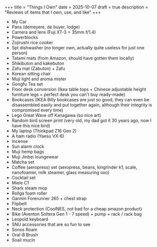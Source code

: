+++
title = "Things I Own"
date = 2025-10-07
draft = true
description = "Reviews of items that I own, use, and like"
+++

- My Car
- Pans (demeyere, de buyer, lodge)
- Camera and lens (Fuji XT-3 + 35mm f/1.4)
- Powerblocks
- Zojirushi rice cooker
- Spt dishwasher (no longer own, actually quite useless for just one person)
- Tatami mats (from Amazon, should have gotten them locally)
- Shikibuton and kakebuton
- Zafu mat (Zabuton) + Zafu
- Korean sitting chair
- Muji light and aroma mister
- Gongfu Tea set
- Floor desk conversion (Ikea table tops + Chinese adjustable height furniture legs = perfect desk you can't buy ready-made)
- Bookcases (IKEA Billy bookcases are just so good, they can even be disassembled easily and put together again, although their integrity is compromised every time)
- Lego Great Wave off Kanagawa (so nice art)
- Random bird screen print (very old, my dad got it 30 years ago, now I have this nice bird)
- My laptop (Thinkpad Z16 Gen 2)
- A ham radio (Yaesu VX-6)
- Incense
- Sun alarm clock
- Muji hemp bags
- Muji Jinbei loungewear
- Matcha set
- Coffee (aeropress) set (aeropress, beans, kingrinder k1, scale, nanofoamer, milk steamer, glass measuring oxo)
- Cocktail set
- Miele C1
- Shark steam mop
- Rollga foam roller
- Garmin Forerunner 265 + chest strap
- Flipbelt
- Neck protection (CoolNES, not bad for a cheap amazon product)
- Bike (Aventon Soltera Gen 1 - 7 speed) + pump + rack / rack bag
- Leopold keyboard
- SNU accessories that are so fun to see
- Sonos Roam
- Oral-B Brush
- Snail mucin
